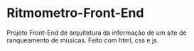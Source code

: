 # Ritmometro-Front-End
Projeto Front-End de arquitetura da informação de um site de ranqueamento de músicas. Feito com html, css e js.
